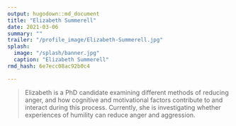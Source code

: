 ```yaml
---
output: hugodown::md_document
title: "Elizabeth Summerell"
date: 2021-03-06
summary: ""
trailer: "/profile_image/Elizabeth-Summerell.jpg"
splash:
  image: "/splash/banner.jpg"
  caption: "Elizabeth Summerell"
rmd_hash: 6e7ecc08ac92b0c4

---
```


> Elizabeth is a PhD candidate examining different methods of reducing anger, and how cognitive and motivational factors contribute to and interact during this process. Currently, she is investigating whether experiences of humility can reduce anger and aggression.

